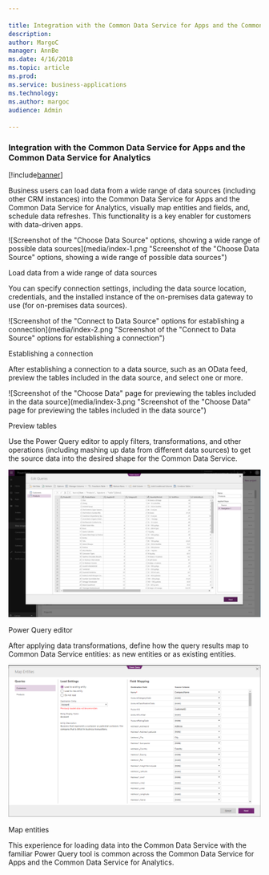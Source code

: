```yaml
---

title: Integration with the Common Data Service for Apps and the Common Data Service for Analytics
description: 
author: MargoC
manager: AnnBe
ms.date: 4/16/2018
ms.topic: article
ms.prod: 
ms.service: business-applications
ms.technology: 
ms.author: margoc
audience: Admin

---
```

### Integration with the Common Data Service for Apps and the Common Data Service for Analytics 

[!include[banner](../../includes/banner.md)]




Business users can load data from a wide range of data sources (including other
CRM instances) into the Common Data Service for Apps and the Common Data Service
for Analytics, visually map entities and fields, and, schedule data refreshes.
This functionality is a key enabler for customers with data-driven apps.

![Screenshot of the "Choose Data Source" options, showing a wide range of possible data sources](media/index-1.png "Screenshot of the "Choose Data Source" options, showing a wide range of possible data sources")
<!-- Picture 1 -->


Load data from a wide range of data sources

You can specify connection settings, including the data source location,
credentials, and the installed instance of the on-premises data gateway to use
(for on-premises data sources).

![Screenshot of the "Connect to Data Source" options for establishing a connection](media/index-2.png "Screenshot of the "Connect to Data Source" options for establishing a connection")

Establishing a connection

After establishing a connection to a data source, such as an OData feed, preview
the tables included in the data source, and select one or more.

![Screenshot of the "Choose Data" page for previewing the tables included in the data source](media/index-3.png "Screenshot of the "Choose Data" page for previewing the tables included in the data source")

Preview tables

Use the Power Query editor to apply filters, transformations, and other
operations (including mashing up data from different data sources) to get the
source data into the desired shape for the Common Data Service.

![Screenshot of the Power Query editor](media/index-4.png "Screenshot of the Power Query editor")

Power Query editor

After applying data transformations, define how the query results map to Common
Data Service entities: as new entities or as existing entities.

![Screenshot of the Map Entities setup](media/index-5.png "Screenshot of the Map Entities setup")

Map entities

This experience for loading data into the Common Data Service with the familiar
Power Query tool is common across the Common Data Service for Apps and the
Common Data Service for Analytics.
